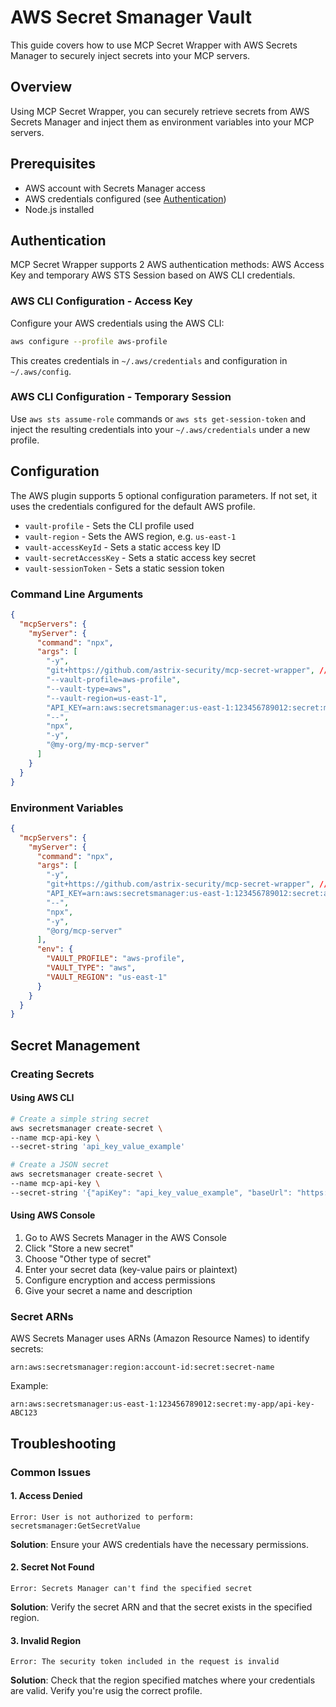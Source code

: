 # AWS Secret Smanager Vault

This guide covers how to use MCP Secret Wrapper with AWS Secrets Manager to securely inject secrets into your MCP servers.

## Overview

Using MCP Secret Wrapper, you can securely retrieve secrets from AWS Secrets Manager and inject them as environment variables into your MCP servers.

## Prerequisites

- AWS account with Secrets Manager access
- AWS credentials configured (see [Authentication](#authentication))
- Node.js installed

## Authentication

MCP Secret Wrapper supports 2 AWS authentication methods: AWS Access Key and temporary AWS STS Session based on AWS CLI credentials.

### AWS CLI Configuration - Access Key

Configure your AWS credentials using the AWS CLI:

```bash
aws configure --profile aws-profile
```

This creates credentials in `~/.aws/credentials` and configuration in `~/.aws/config`.

### AWS CLI Configuration - Temporary Session

Use `aws sts assume-role` commands or `aws sts get-session-token` and inject the resulting credentials into your `~/.aws/credentials` under a new profile.

## Configuration

The AWS plugin supports 5 optional configuration parameters. If not set, it uses the credentials configured for the default AWS profile.

* `vault-profile` - Sets the CLI profile used
* `vault-region` - Sets the AWS region, e.g. `us-east-1`
* `vault-accessKeyId` - Sets a static access key ID
* `vault-secretAccessKey` - Sets a static access key secret 
* `vault-sessionToken` - Sets a static session token

### Command Line Arguments

```json
{
  "mcpServers": {
    "myServer": {
      "command": "npx",
      "args": [
        "-y",
        "git+https://github.com/astrix-security/mcp-secret-wrapper", // TODO - Change
        "--vault-profile=aws-profile",
        "--vault-type=aws",
        "--vault-region=us-east-1",
        "API_KEY=arn:aws:secretsmanager:us-east-1:123456789012:secret:my-api-key",
        "--",
        "npx",
        "-y",
        "@my-org/my-mcp-server"
      ]
    }
  }
}
```

### Environment Variables

```json
{
  "mcpServers": {
    "myServer": {
      "command": "npx",
      "args": [
        "-y",
        "git+https://github.com/astrix-security/mcp-secret-wrapper", // TODO - Change
        "API_KEY=arn:aws:secretsmanager:us-east-1:123456789012:secret:api-key",
        "--",
        "npx",
        "-y",
        "@org/mcp-server"
      ],
      "env": {
        "VAULT_PROFILE": "aws-profile",
        "VAULT_TYPE": "aws",
        "VAULT_REGION": "us-east-1"
      }
    }
  }
}
```

## Secret Management

### Creating Secrets

#### Using AWS CLI

```bash
# Create a simple string secret
aws secretsmanager create-secret \
--name mcp-api-key \
--secret-string 'api_key_value_example'

# Create a JSON secret
aws secretsmanager create-secret \
--name mcp-api-key \
--secret-string '{"apiKey": "api_key_value_example", "baseUrl": "https://api.example.com"}'
```

#### Using AWS Console

1. Go to AWS Secrets Manager in the AWS Console
2. Click "Store a new secret"
3. Choose "Other type of secret"
4. Enter your secret data (key-value pairs or plaintext)
5. Configure encryption and access permissions
6. Give your secret a name and description

### Secret ARNs

AWS Secrets Manager uses ARNs (Amazon Resource Names) to identify secrets:

```
arn:aws:secretsmanager:region:account-id:secret:secret-name
```

Example:
```
arn:aws:secretsmanager:us-east-1:123456789012:secret:my-app/api-key-ABC123
```

## Troubleshooting

### Common Issues

#### 1. Access Denied

```
Error: User is not authorized to perform: secretsmanager:GetSecretValue
```

**Solution**: Ensure your AWS credentials have the necessary permissions.

#### 2. Secret Not Found

```
Error: Secrets Manager can't find the specified secret
```

**Solution**: Verify the secret ARN and that the secret exists in the specified region.

#### 3. Invalid Region

```
Error: The security token included in the request is invalid
```

**Solution**: Check that the region specified matches where your credentials are valid. Verify you're usig the correct profile.